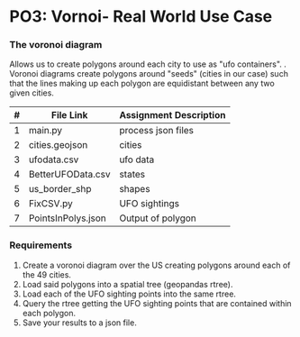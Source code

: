 # PO3: Vornoi- Real World Use Case

### The voronoi diagram 
Allows us to create polygons around each city to use as "ufo containers". . Voronoi diagrams create polygons around "seeds" (cities in our case) such that the lines making up each polygon are equidistant between any two given cities. 


|   #   | File Link       | Assignment Description              |  
| :---: | --------------  | --------------------------------    |
|     1 | main.py         | process json files                            |
|    2  | cities.geojson  | cities                              |
|     3 | ufodata.csv     | ufo data                            |
|     4 | BetterUFOData.csv  | states                              |
|     5 |us_border_shp   | shapes            |
|     6 | FixCSV.py        | UFO sightings                           |
|     7 | PointsInPolys.json        | Output of polygon                          |


###  Requirements
1.  Create a voronoi diagram over the US creating polygons around each of the 49 cities.
2.  Load said polygons into a spatial tree (geopandas rtree).
3.  Load each of the UFO sighting points into the same rtree.
4.  Query the rtree getting the UFO sighting points that are contained within each polygon.
5.  Save your results to a json file.


